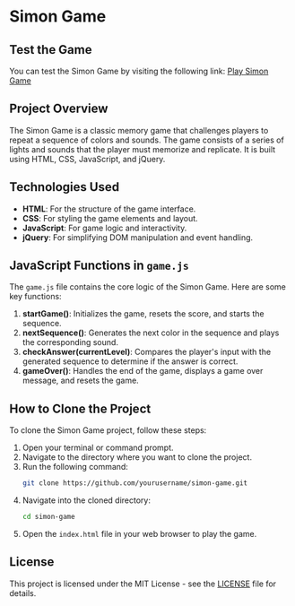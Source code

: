 # Simon Game
## Test the Game
You can test the Simon Game by visiting the following link:
[Play Simon Game](https://yassineboucham.github.io/simon-game/)

## Project Overview
The Simon Game is a classic memory game that challenges players to repeat a sequence of colors and sounds. The game consists of a series of lights and sounds that the player must memorize and replicate. It is built using HTML, CSS, JavaScript, and jQuery.

## Technologies Used
- **HTML**: For the structure of the game interface.
- **CSS**: For styling the game elements and layout.
- **JavaScript**: For game logic and interactivity.
- **jQuery**: For simplifying DOM manipulation and event handling.

## JavaScript Functions in `game.js`
The `game.js` file contains the core logic of the Simon Game. Here are some key functions:

1. **startGame()**: Initializes the game, resets the score, and starts the sequence.
2. **nextSequence()**: Generates the next color in the sequence and plays the corresponding sound.
3. **checkAnswer(currentLevel)**: Compares the player's input with the generated sequence to determine if the answer is correct.
4. **gameOver()**: Handles the end of the game, displays a game over message, and resets the game.

## How to Clone the Project
To clone the Simon Game project, follow these steps:

1. Open your terminal or command prompt.
2. Navigate to the directory where you want to clone the project.
3. Run the following command:
   ```bash
   git clone https://github.com/yourusername/simon-game.git
   ```
4. Navigate into the cloned directory:
   ```bash
   cd simon-game
   ```
5. Open the `index.html` file in your web browser to play the game.

## License
This project is licensed under the MIT License - see the [LICENSE](LICENSE) file for details.
